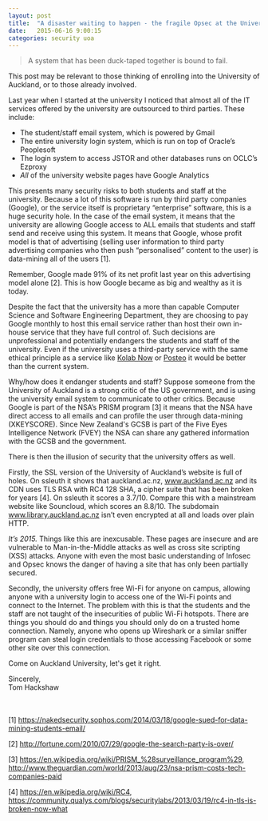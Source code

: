 ```yaml
---
layout: post
title:  "A disaster waiting to happen - the fragile Opsec at the University of Auckland "
date:   2015-06-16 9:00:15
categories: security uoa
---
```


> A system that has been duck-taped together is bound to fail.

This post may be relevant to those thinking of enrolling into the University of Auckland, or to those already involved.

Last year when I started at the university I noticed that almost all of the IT services offered by the university are outsourced to third parties. These include:

- The student/staff email system, which is powered by Gmail
- The entire university login system, which is run on top of Oracle’s Peoplesoft
- The login system to access JSTOR and other databases runs on OCLC’s Ezproxy
- *All* of the university website pages have Google Analytics

This presents many security risks to both students and staff at the university. Because a lot of this software is run by third party companies (Google), or the service itself is proprietary “enterprise” software, this is a huge security hole. In the case of the email system, it means that the university are allowing Google access to ALL emails that students and staff send and receive using this system. It means that Google, whose profit model is that of advertising (selling user information to third party advertising companies who then push “personalised” content to the user) is data-mining all of the users [1].

Remember, Google made 91% of its net profit last year on this advertising model alone [2]. This is how Google became as big and wealthy as it is today.

Despite the fact that the university has a more than capable Computer Science and Software Engineering Department, they are choosing to pay Google monthly to host this email service rather than host their own in-house service that they have full control of. Such decisions are unprofessional and potentially endangers the students and staff of the university. Even if the university uses a third-party service with the same ethical principle as a service like [Kolab Now][kolab] or [Posteo][post] it would be better than the current system.

Why/how does it endanger students and staff? Suppose someone from the University of Auckland is a strong critic of the US government, and is using the university email system to communicate to other critics. Because Google is part of the NSA’s PRISM program [3] it means that the NSA have direct access to all emails and can profile the user through data-mining (XKEYSCORE). Since New Zealand's GCSB is part of the Five Eyes Intelligence Network (FVEY) the NSA can share any gathered information with the GCSB and the government.

There is then the illusion of security that the university offers as well.

Firstly, the SSL version of the University of Auckland’s website is full of holes. On ssleuth it shows that auckland.ac.nz, www.auckland.ac.nz and its CDN uses TLS RSA with RC4 128 SHA, a cipher suite that has been broken for years [4]. On ssleuth it scores a 3.7/10. Compare this with a mainstream website like Souncloud, which scores an 8.8/10. The subdomain www.library.auckland.ac.nz isn’t even encrypted at all and loads over plain HTTP.

_It’s 2015._ Things like this are inexcusable. These pages are insecure and are vulnerable to Man-in-the-Middle attacks as well as cross site scripting (XSS) attacks. Anyone with even the most basic understanding of Infosec and Opsec knows the danger of having a site that has only been partially secured.

Secondly, the university offers free Wi-Fi for anyone on campus, allowing anyone with a university login to access one of the Wi-Fi points and connect to the Internet. The problem with this is that the students and the staff are not taught of the insecurities of public Wi-Fi hotspots. There are things you should do and things you should only do on a trusted home connection. Namely, anyone who opens up Wireshark or a similar sniffer program can steal login credentials to those accessing Facebook or some other site over this connection.

Come on Auckland University, let's get it right.



Sincerely,
<br>
Tom Hackshaw

<br><br>
[1] <a href="https://nakedsecurity.sophos.com/2014/03/18/google-sued-for-data-mining-students-email/">https://nakedsecurity.sophos.com/2014/03/18/google-sued-for-data-mining-students-email/</a>

[2] <a href="http://fortune.com/2010/07/29/google-the-search-party-is-over/">http://fortune.com/2010/07/29/google-the-search-party-is-over/</a>

[3] <a href="https://en.wikipedia.org/wiki/PRISM_%28surveillance_program%29">https://en.wikipedia.org/wiki/PRISM_%28surveillance_program%29</a>, <a href="http://www.theguardian.com/world/2013/aug/23/nsa-prism-costs-tech-companies-paid">http://www.theguardian.com/world/2013/aug/23/nsa-prism-costs-tech-companies-paid</a>

[4] <a href="https://en.wikipedia.org/wiki/RC4">https://en.wikipedia.org/wiki/RC4</a>, <a href="https://community.qualys.com/blogs/securitylabs/2013/03/19/rc4-in-tls-is-broken-now-what">https://community.qualys.com/blogs/securitylabs/2013/03/19/rc4-in-tls-is-broken-now-what</a>

[kolab]: https://kolabnow.com
[post]:  https://posteo.de

